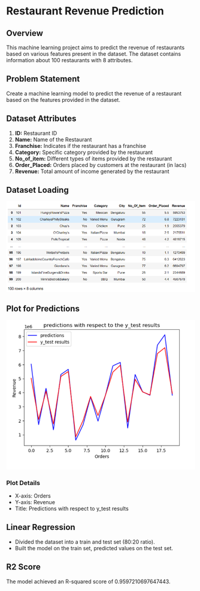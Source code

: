 # Restaurant Revenue Prediction

## Overview

This machine learning project aims to predict the revenue of restaurants based on various features present in the dataset. The dataset contains information about 100 restaurants with 8 attributes.

## Problem Statement

Create a machine learning model to predict the revenue of a restaurant based on the features provided in the dataset.

## Dataset Attributes

1. **ID:** Restaurant ID
2. **Name:** Name of the Restaurant
3. **Franchise:** Indicates if the restaurant has a franchise
4. **Category:** Specific category provided by the restaurant
5. **No_of_item:** Different types of items provided by the restaurant
6. **Order_Placed:** Orders placed by customers at the restaurant (in lacs)
7. **Revenue:** Total amount of income generated by the restaurant

## Dataset Loading

![Data Head](screenshots/data.head.png)

## Plot for Predictions

![Predictions with respect to y_test results](screenshots/predictions.png)

### Plot Details

- X-axis: Orders
- Y-axis: Revenue
- Title: Predictions with respect to y_test results

## Linear Regression
- Divided the dataset into a train and test set (80:20 ratio).
- Built the model on the train set, predicted values on the test set.

## R2 Score

The model achieved an R-squared score of 0.9597210697647443.

